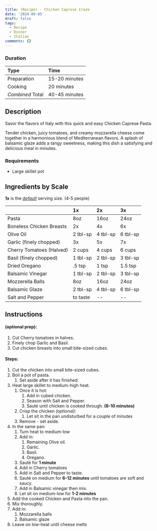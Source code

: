 ```yaml
---
title: (Recipe) - Chicken Caprese Craze
date: '2024-09-05'
draft: false
tags:
  - Recipe
  - Dinner
  - Italian
comments: {}
---
```

<!--more-->
### Duration

| Type             | Time          |
|------------------|---------------|
| Preparation      | 15-20 minutes |
| Cooking          | 20 minutes    |
| _Combined_ Total | 40-45 minutes |


## Description

Savor the flavors of Italy with this quick and easy Chicken Caprese Pasta.

Tender chicken, juicy tomatoes, and creamy mozzarella cheese come together in a harmonious blend of Mediterranean flavors. A splash of balsamic glaze adds a tangy sweetness, making this dish a satisfying and delicious meal in minutes.


### Requirements
* Large skillet pot

## Ingredients by Scale

**1x** is the <span style="text-decoration: underline">_default_</span> serving size. (4-5 people)

|                          | 1x       | 2x       | 3x       |
|--------------------------|----------|----------|----------|
| Pasta                    | 8oz      | 16oz     | 24oz     |
| Boneless Chicken Breasts | 2x       | 4x       | 6x       |
| Olive Oil                | 2 tbl-sp | 4 tbl-sp | 6 tbl-sp |
| Garlic (finely chopped)  | 3x       | 5x       | 7x       |
| Cherry Tomatoes (Halved) | 2 cups   | 4 cups   | 6 cups   |  
| Basil (finely chopped)   | 1 tbl-sp | 2 tbl-sp | 3 tbl-sp |
| Dried Oregano            | .5 tsp   | 1 tsp    | 1.5 tsp  |
| Balsamic Vinegar         | 1 tbl-sp | 2 tbl-sp | 3 tbl-sp |
| Mozzerella Balls         | 8oz      | 16oz     | 24oz     |
| Balsamic Glaze           | 2 tbl-sp | 4 tbl-sp | 6 tbl-sp |
| Salt and Pepper          | to taste | --       | --       |

## Instructions

#### (optional prep):
1. Cut Cherry tomatoes in halves.
2. Finely chop Garlic and Basil.
3. Cut chicken breasts into small bite-sized cubes.

#### Steps:
1. Cut the chicken into small bite-sized cubes.
2. Boil a pot of pasta.
   1. Set aside after it has finished.
3. Heat large skillet to medium-high heat.
   1. Once it is hot:
      1. Add in cubed chicken.
      2. Season with Salt and Pepper.
      3. Sauté until chicken is cooked through. __(8-10 minutes)__
   2. Crisp the chicken _(optional)_:
      1. Let sit in the pan undisturbed for a couple of minutes
   3. Remove - set aside.
4. In the same pan:
   1. Turn heat to medium-low
   2. Add in:
      1. Remaining Olive oil.
      2. Garlic.
      3. Basil.
      4. Oregano.
   3. Sauté for **1 minute**
   4. Add in Cherry tomatoes
   5. Add in Salt and Pepper to taste.
   6. Sauté on medium for **6-12 minutes** until tomatoes are soft and saucy.
   7. Add in Balsamic vinegar then mix.
   8. Let sit on medium-low for **1-2 minutes**
5. Add the cooked Chicken and Pasta into the pan.
6. Mix thoroughly.
7. Add in:
   1. Mozzarella balls
   2. Balsamic glaze 
8. Leave on low-heat until cheese melts

<style>
  th {
    text-align: left;
    border-bottom: 1px solid var(--color-highlight);
  }
  
  table tbody tr:nth-child(odd) {
    background-color: var(--color-background);
  }

  table tbody tr:nth-child(even) {
    background-color: var(--color-highlight);
  }
</style>
